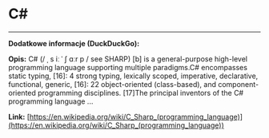 # C#

---

**Dodatkowe informacje (DuckDuckGo):**

**Opis:** C# (/ ˌ s iː ˈ ʃ ɑːr p / see SHARP) [b] is a general-purpose high-level programming language supporting multiple paradigms.C# encompasses static typing, [16]: 4 strong typing, lexically scoped, imperative, declarative, functional, generic, [16]: 22 object-oriented (class-based), and component-oriented programming disciplines. [17]The principal inventors of the C# programming language ...

**Link:** [https://en.wikipedia.org/wiki/C_Sharp_(programming_language)](https://en.wikipedia.org/wiki/C_Sharp_(programming_language))

